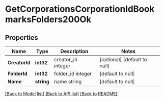 # GetCorporationsCorporationIdBookmarksFolders200Ok

## Properties
Name | Type | Description | Notes
------------ | ------------- | ------------- | -------------
**CreatorId** | **int32** | creator_id integer | [optional] [default to null]
**FolderId** | **int32** | folder_id integer | [default to null]
**Name** | **string** | name string | [default to null]

[[Back to Model list]](../README.md#documentation-for-models) [[Back to API list]](../README.md#documentation-for-api-endpoints) [[Back to README]](../README.md)

